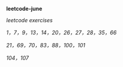 **leetcode-june**

*leetcode exercises*

*1，7，9，13，14，20，26，27，28，35，66*

*21，69，70，83，88，100，101*

*104，107*
